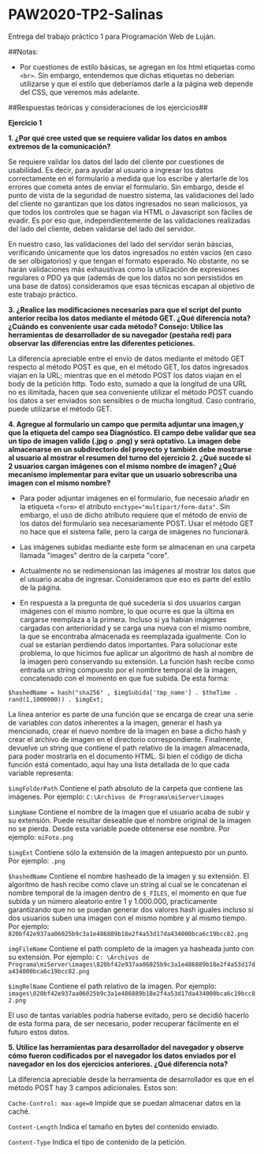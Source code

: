 # PAW2020-TP2-Salinas
 Entrega del trabajo práctico 1 para Programación Web de Luján.

##Notas:

- Por cuestiones de estilo básicas, se agregan en los html etiquetas como `<br>`. Sin embargo, entendemos que dichas etiquetas no deberían utilizarse y que el estilo que deberíamos darle a la página web depende del CSS, que veremos más adelante.


##Respuestas teóricas y consideraciones de los ejercicios##

**Ejercicio 1**



**1. ¿Por qué cree usted que se requiere validar los datos en ambos extremos de la comunicación?**

Se requiere validar los datos del lado del cliente por cuestiones de usabilidad. Es decir, para ayudar al usuario a ingresar los datos correctamente en el formulario a medida que los escribe y alertarle de los errores que cometa antes de enviar el formulario. Sin embargo, desde el punto de vista de la seguridad de nuestro sistema, las validaciones del lado del cliente no garantizan que los datos ingresados no sean maliciosos, ya que todos los controles que se hagan via HTML o Javascript son fáciles de evadir. Es por eso que, independientemente de las validaciones realizadas del lado del cliente, deben validarse del lado del servidor.

En nuestro caso, las validaciones del lado del servidor serán báscias, verificando únicamente que los datos ingresados no estén vacíos (en caso de ser olbigatorios) y que tengan el formato esperado. No obstante, no se harán validaciones más exhaustivas como la utilización de expresiones regulares o PDO ya que (además de que los datos no son persistidos en una base de datos) consideramos que esas técnicas escapan al objetivo de este trabajo práctico.



**3. ¿Realice las modificaciones necesarias para que el script del punto anterior reciba los datos mediante el método GET. ¿Qué diferencia nota? ¿Cuándo es conveniente usar cada método? 
Consejo: Utilice las herramientas de desarrollador de su navegador (pestaña red) para observar las diferencias entre las diferentes peticiones.**

La diferencia apreciable entre el envío de datos mediante el método GET respecto al método POST es que, en el método GET, los datos ingresados viajan en la URL; mientras que en el método POST los datos viajan en el body de la petición http. Todo esto, sumado a que la longitud de una URL no es ilimitada, hacen que sea conveniente utilizar el método POST cuando los datos a ser enviados son sensibles o de mucha longitud. Caso contrario, puede utilizarse el método GET.



**4. Agregue al formulario un campo que permita adjuntar una imagen,y que la etiqueta del campo sea Diagnóstico. El campo debe validar que sea un tipo de imagen valido (.jpg o .png) y será optativo. La imagen debe almacenarse en un subdirectorio del proyecto y también debe mostrarse al usuario al mostrar el resumen del turno del ejercicio 2. ¿Qué sucede si 2 usuarios cargan imágenes con el mismo nombre de imagen? ¿Qué mecanismo implementar para evitar que un usuario sobrescriba una imagen con el mismo nombre?**
 
- Para poder adjuntar imágenes en el formulario, fue necesaio añadir en la etiqueta `<form>` el atributo `enctype="multipart/form-data"`. Sin embargo, el uso de dicho atributo requiere que el método de envío de los datos del formulario sea necesariamente POST. Usar el método GET no hace que el sistema falle, pero la carga de imágenes no funcionará.

- Las imágenes subidas mediante este form se almacenan en una carpeta llamada "images" dentro de la carpeta "core".

- Actualmente no se redimensionan las imágenes al mostrar los datos que el usuario acaba de ingresar. Consideramos que eso es parte del estilo de la página. 

- En respuesta a la pregunta de qué sucedería si dos usuarios cargan imágenes con el mismo nombre, lo que ocurre es que la última en cargarse reemplaza a la primera. Incluso si ya habían imágenes cargadas con anterioridad y se carga una nueva con el mismo nombre, la que se encontraba almacenada es reemplazada igualmente. Con lo cual se estarían perdiendo datos importantes. Para solucionar este problema, lo que hicimos fue aplicar un algoritmo de hash al nombre de la imagen pero conservando su extensión. La función hash recibe como entrada un string compuesto por el nombre temporal de la imagen, concatenado con el momento en que fue subida. De esta forma:

`$hashedName = hash("sha256" , $imgSubida['tmp_name'] . $theTime . rand(1,1000000)) . $imgExt;`

La línea anterior es parte de una función que se encarga de crear una serie de variables con datos inherentes a la imagen, generar el hash ya mencionado, crear el nuevo nombre de la imagen en base a dicho hash y crear el archivo de imagen en el directorio correspondiente. Finalmente, devuelve un string que contiene el path relativo de la imagen almacenada, para poder mostrarla en el documento HTML. Si bien el código de dicha función está comentado, aquí hay una lista detallada de lo que cada variable representa:

`$imgFolderPath` Contiene el path absoluto de la carpeta que contiene las imágenes. 
Por ejemplo: `C:\Archivos de Programa\miServer\images`

`$imgName`		Contiene el nombre de la imagen que el usuario acaba de subir y su extensión. Puede resultar deseable que el nombre original de la imagen no se pierda. Desde esta variable puede obtenerse ese nombre.
Por ejemplo: `miFoto.png`

`$imgExt`		Contiene sólo la extensión de la imagen antepuesto por un punto. 
Por ejemplo: `.png`

`$hashedName`	Contiene el nombre hasheado de la imagen y su extensión. El algoritmo de hash recibe como clave un string al cual se le concatenan el nombre temporal de la imagen dentro de `$_FILES`, el momento en que fue subida y un número aleatorio entre 1 y 1.000.000, practicamente garantizando que no se puedan generar dos valores hash iguales incluso si dos usuarios suben una imagen con el mismo nombre y al mismo tiempo.
Por ejemplo: `820bf42e937aa06025b9c3a1e486889b18e2f4a53d17da434000bca6c19bcc82.png`

`imgFileName`	Contiene el path completo de la imagen ya hasheada junto con su extensión.
Por ejemplo: `C: \Archivos de Programa\miServer\images\820bf42e937aa06025b9c3a1e486889b18e2f4a53d17da434000bca6c19bcc82.png`

`$imgRelName`	Contiene el path relativo de la imagen.
Por ejemplo: `images\820bf42e937aa06025b9c3a1e486889b18e2f4a53d17da434000bca6c19bcc82.png`

El uso de tantas variables podría haberse evitado, pero se decidió hacerlo de esta forma para, de ser necesario, poder recuperar fácilmente en el futuro estos datos.



**5. Utilice las herramientas para desarrollador del navegador y observe cómo fueron codificados por el navegador los datos enviados por el navegador en los dos ejercicios anteriores. ¿Qué diferencia nota?**

La diferencia apreciable desde la herramienta de desarrollador es que en el método POST hay 3 campos adicionales. Estos son:

`Cache-Control: max-age=0`	Impide que se puedan almacenar datos en la caché.

`Content-Length` Indica el tamaño en bytes del contenido enviado.

`Content-Type` Indica el tipo de contenido de la petición.
